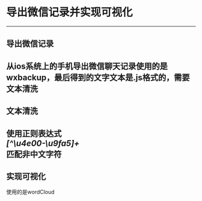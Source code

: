 # 导出微信记录并实现可视化      
---  
## 导出微信记录         
从ios系统上的手机导出微信聊天记录使用的是wxbackup，最后得到的文字文本是.js格式的，需要文本清洗     
---
## 文本清洗    
使用正则表达式   
***[^\u4e00-\u9fa5]+***   
匹配非中文字符         
---
## 实现可视化    
使用的是wordCloud      
